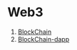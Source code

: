 # Web3

1. [BlockChain](../InternetServiceArchitecture/10%20aui-blockchain-1.pdf)
2. [BlockChain-dapp](../InternetServiceArchitecture/11%20aui-blockchain-2.pdf)
   